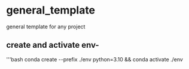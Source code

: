 # general_template
 general template for any project

## create and activate env-
'''bash
conda create --prefix ./env python=3.10 && conda activate ./env